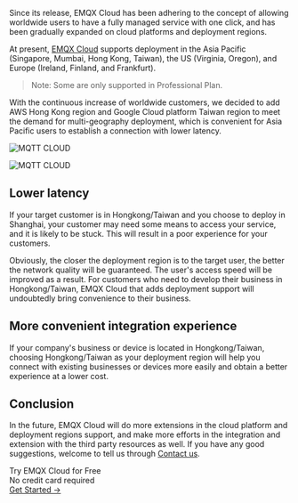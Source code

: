 Since its release, EMQX Cloud has been adhering to the concept of allowing worldwide users to have a fully managed service with one click, and has been gradually expanded on cloud platforms and deployment regions.

At present, [EMQX Cloud](https://www.emqx.com/en/cloud) supports deployment in the Asia Pacific (Singapore, Mumbai, Hong Kong, Taiwan), the US (Virginia, Oregon), and Europe (Ireland, Finland, and Frankfurt).

> Note: Some are only supported in Professional Plan.

With the continuous increase of worldwide customers, we decided to add AWS Hong Kong region and Google Cloud platform Taiwan region to meet the demand for multi-geography deployment, which is convenient for Asia Pacific users to establish a connection with lower latency.

![MQTT CLOUD](https://assets.emqx.com/images/dcc86f2ac94434bd8315a65438210305.png)


![MQTT CLOUD](https://assets.emqx.com/images/069de0612b5b11e490f2ccc53c78d476.png)


## Lower latency

If your target customer is in Hongkong/Taiwan and you choose to deploy in Shanghai, your customer may need some means to access your service, and it is likely to be stuck. This will result in a poor experience for your customers.

Obviously, the closer the deployment region is to the target user, the better the network quality will be guaranteed. The user's access speed will be improved as a result. For customers who need to develop their business in Hongkong/Taiwan, EMQX Cloud that adds deployment support will undoubtedly bring convenience to their business.

## More convenient integration experience

If your company's business or device is located in Hongkong/Taiwan, choosing Hongkong/Taiwan as your deployment region will help you connect with existing businesses or devices more easily and obtain a better experience at a lower cost.

## Conclusion

In the future, EMQX Cloud will do more extensions in the cloud platform and deployment regions support, and make more efforts in the integration and extension with the third party resources as well. If you have any good suggestions, welcome to tell us through [Contact us](https://www.emqx.com/en/contact?product=cloud).


<section class="promotion">
    <div>
        Try EMQX Cloud for Free
        <div class="is-size-14 is-text-normal has-text-weight-normal">No credit card required</div>
    </div>
    <a href="https://accounts.emqx.com/signup?continue=https://cloud-intl.emqx.com/console/deployments/0?oper=new" class="button is-gradient px-5">Get Started →</a>
</section>
